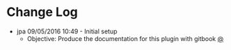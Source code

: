 # Change Log

* jpa 09/05/2016 10:49 - Initial setup
    * Objective: Produce the documentation for this plugin with gitbook [@](docs/Gitbook_for_documentation.md)  
